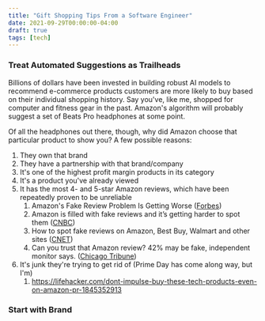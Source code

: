 ```yaml
---
title: "Gift Shopping Tips From a Software Engineer"
date: 2021-09-29T00:00:00-04:00
draft: true
tags: [tech]
---
```


### Treat Automated Suggestions as Trailheads

Billions of dollars have been invested in building robust AI models to recommend e-commerce products customers are more likely to buy based on their individual shopping history. Say you've, like me, shopped for computer and fitness gear in the past. Amazon's algorithm will probably suggest a set of Beats Pro headphones at some point.

Of all the headphones out there, though, why did Amazon choose that particular product to show you? A few possible reasons:

1. They own that brand
2. They have a partnership with that brand/company
3. It's one of the highest profit margin products in its category
4. It's a product you've already viewed
5. It has the most 4- and 5-star Amazon reviews, which have been repeatedly proven to be unreliable
   1. Amazon's Fake Review Problem Is Getting Worse ([Forbes](https://www.forbes.com/sites/emmawoollacott/2019/04/16/amazons-fake-review-problem-is-getting-worse))
   2. Amazon is filled with fake reviews and it’s getting harder to spot them ([CNBC](https://www.cnbc.com/2020/09/06/amazon-reviews-thousands-are-fake-heres-how-to-spot-them.html))
   3. How to spot fake reviews on Amazon, Best Buy, Walmart and other sites ([CNET](https://www.cnet.com/how-to/spot-fake-reviews-amazon-best-buy-walmart/))
   4. Can you trust that Amazon review? 42% may be fake, independent monitor says. ([Chicago Tribune](https://www.chicagotribune.com/business/ct-biz-amazon-fake-reviews-unreliable-20201020-lfbjdq25azfdpa3iz6hn6zvtwq-story.html))
6. It's junk they're trying to get rid of (Prime Day has come along way, but I'm)
   1. https://lifehacker.com/dont-impulse-buy-these-tech-products-even-on-amazon-pr-1845352913

### Start with Brand

